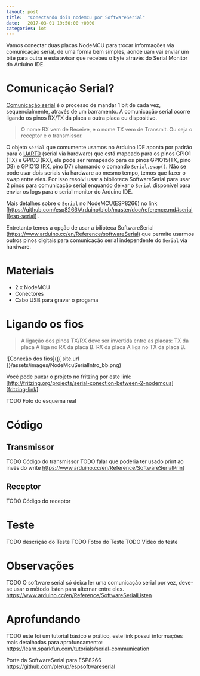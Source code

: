 ```yaml
---
layout: post
title:  "Conectando dois nodemcu por SoftwareSerial"
date:   2017-03-01 19:50:00 +0000
categories: iot
---
```


Vamos conectar duas placas NodeMCU para trocar informações via comunicação
serial, de uma forma bem simples, aonde uam vai enviar um bite para outra e
esta avisar que recebeu o byte através do Serial Monitor do Arduino IDE.

# [](#com-serial)Comunicação Serial?

[Comunicação serial][com-serial] é o processo de mandar 1 bit de cada vez,
sequencialmente, através de um barramento. A comunicação serial ocorre ligando
os pinos RX/TX da placa a outra placa ou dispositivo.

> O nome RX vem de Receive, e o nome TX vem de Transmit. Ou seja o receptor e o transmissor.

O objeto `Serial` que comumente usamos no Arduino IDE aponta por padrão para o [UART0][uart] (serial via hardware) que está mapeado para os pinos  GPIO1 (TX) e GPIO3 (RX), ele pode ser remapeado para os pinos GPIO15(TX, pino D8) e GPIO13 (RX, pino D7) chamando o comando `Serial.swap()`. Não se pode usar dois seriais via hardware ao mesmo tempo, temos que fazer o swap entre eles. Por isso resolvi usar a biblioteca SoftwareSerial para usar 2 pinos para comunicação serial enquando deixar o `Serial` disponível para enviar os logs para o serial monitor do Arduino IDE.

Mais detalhes sobre o `Serial` no NodeMCU(ESP8266) no link [https://github.com/esp8266/Arduino/blob/master/doc/reference.md#serial][esp-serial] .

Entretanto temos a opção de usar a bilioteca SoftwareSerial (https://www.arduino.cc/en/Reference/softwareSerial) que permite usarmos outros pinos digitais para comunicação serial independente do `Serial` via hardware.



# [](#materiais)Materiais

*   2 x NodeMCU
*   Conectores
*   Cabo USB para gravar o progama

# [](#header-1)Ligando os fios

> A ligação dos pinos TX/RX deve ser invertida entre as placas:
> TX da placa A liga no RX da placa B.
> RX da placa A liga no TX da placa B.

![Conexão dos fios]({{ site.url }}/assets/images/NodeMcuSerialIntro_bb.png)

Você pode puxar o projeto no fritzing por este link: [http://fritzing.org/projects/serial-conection-between-2-nodemcus][fritzing-link].

TODO Foto do esquema real

# [](#header-1) Código



## [](#header-1) Transmissor

TODO Código do transmissor
TODO falar que poderia ter usado print ao invés do write https://www.arduino.cc/en/Reference/SoftwareSerialPrint

## [](#header-1) Receptor
TODO Código do receptor


# [](#header-1) Teste

TODO descrição do Teste
TODO Fotos do Teste
TODO Vídeo do teste


# [](#header-1) Observações

TODO O software serial só deixa ler uma comunicação serial por vez, deve-se usar o método listen para alternar entre eles. https://www.arduino.cc/en/Reference/SoftwareSerialListen


# [](#header-1) Aprofundando

TODO este foi um tutorial básico e prático, este link possui informações mais detalhadas para aprofuncamento: https://learn.sparkfun.com/tutorials/serial-communication



Porte da SoftwareSerial para ESP8266
https://github.com/plerup/espsoftwareserial


[com-serial]: https://en.wikipedia.org/wiki/Serial_communication
[uart]: https://en.wikipedia.org/wiki/Universal_asynchronous_receiver/transmitter
[esp-serial]: https://github.com/esp8266/Arduino/blob/master/doc/reference.md#serial
[fritzing-link]:http://fritzing.org/projects/serial-conection-between-2-nodemcus
